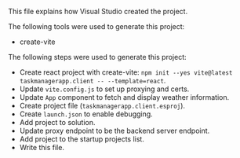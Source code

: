 This file explains how Visual Studio created the project.

The following tools were used to generate this project:
- create-vite

The following steps were used to generate this project:
- Create react project with create-vite: `npm init --yes vite@latest taskmanagerapp.client -- --template=react`.
- Update `vite.config.js` to set up proxying and certs.
- Update `App` component to fetch and display weather information.
- Create project file (`taskmanagerapp.client.esproj`).
- Create `launch.json` to enable debugging.
- Add project to solution.
- Update proxy endpoint to be the backend server endpoint.
- Add project to the startup projects list.
- Write this file.
